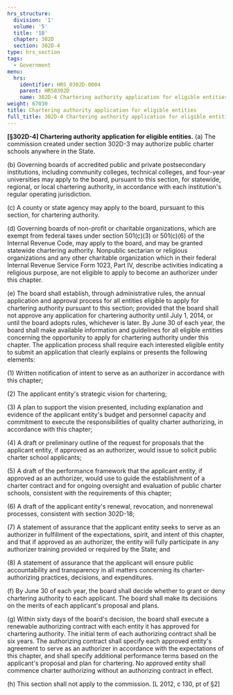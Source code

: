 ```yaml
---
hrs_structure:
  division: '1'
  volume: '5'
  title: '18'
  chapter: 302D
  section: 302D-4
type: hrs_section
tags:
  - Government
menu:
  hrs:
    identifier: HRS_0302D-0004
    parent: HRS0302D
    name: 302D-4 Chartering authority application for eligible entities
weight: 67030
title: Chartering authority application for eligible entities
full_title: 302D-4 Chartering authority application for eligible entities
---
```

**[§302D-4] Chartering authority application for eligible entities.** (a) The commission created under section 302D-3 may authorize public charter schools anywhere in the State.

(b) Governing boards of accredited public and private postsecondary institutions, including community colleges, technical colleges, and four-year universities may apply to the board, pursuant to this section, for statewide, regional, or local chartering authority, in accordance with each institution's regular operating jurisdiction.

(c) A county or state agency may apply to the board, pursuant to this section, for chartering authority.

(d) Governing boards of non-profit or charitable organizations, which are exempt from federal taxes under section 501(c)(3) or 501(c)(6) of the Internal Revenue Code, may apply to the board, and may be granted statewide chartering authority. Nonpublic sectarian or religious organizations and any other charitable organization which in their federal Internal Revenue Service Form 1023, Part IV, describe activities indicating a religious purpose, are not eligible to apply to become an authorizer under this chapter.

(e) The board shall establish, through administrative rules, the annual application and approval process for all entities eligible to apply for chartering authority pursuant to this section; provided that the board shall not approve any application for chartering authority until July 1, 2014, or until the board adopts rules, whichever is later. By June 30 of each year, the board shall make available information and guidelines for all eligible entities concerning the opportunity to apply for chartering authority under this chapter. The application process shall require each interested eligible entity to submit an application that clearly explains or presents the following elements:

(1) Written notification of intent to serve as an authorizer in accordance with this chapter;

(2) The applicant entity's strategic vision for chartering;

(3) A plan to support the vision presented, including explanation and evidence of the applicant entity's budget and personnel capacity and commitment to execute the responsibilities of quality charter authorizing, in accordance with this chapter;

(4) A draft or preliminary outline of the request for proposals that the applicant entity, if approved as an authorizer, would issue to solicit public charter school applicants;

(5) A draft of the performance framework that the applicant entity, if approved as an authorizer, would use to guide the establishment of a charter contract and for ongoing oversight and evaluation of public charter schools, consistent with the requirements of this chapter;

(6) A draft of the applicant entity's renewal, revocation, and nonrenewal processes, consistent with section 302D-18;

(7) A statement of assurance that the applicant entity seeks to serve as an authorizer in fulfillment of the expectations, spirit, and intent of this chapter, and that if approved as an authorizer, the entity will fully participate in any authorizer training provided or required by the State; and

(8) A statement of assurance that the applicant will ensure public accountability and transparency in all matters concerning its charter-authorizing practices, decisions, and expenditures.

(f) By June 30 of each year, the board shall decide whether to grant or deny chartering authority to each applicant. The board shall make its decisions on the merits of each applicant's proposal and plans.

(g) Within sixty days of the board's decision, the board shall execute a renewable authorizing contract with each entity it has approved for chartering authority. The initial term of each authorizing contract shall be six years. The authorizing contract shall specify each approved entity's agreement to serve as an authorizer in accordance with the expectations of this chapter, and shall specify additional performance terms based on the applicant's proposal and plan for chartering. No approved entity shall commence charter authorizing without an authorizing contract in effect.

(h) This section shall not apply to the commission. [L 2012, c 130, pt of §2]
